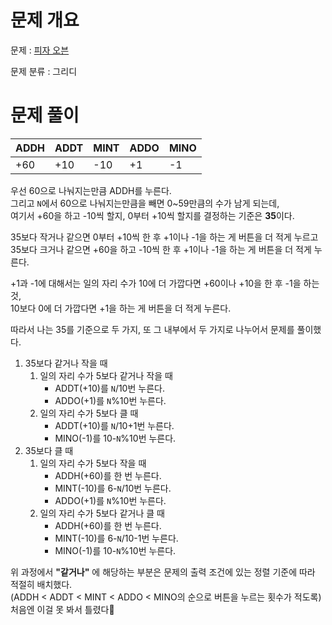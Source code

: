 # 문제 개요

문제 : [피자 오븐](https://www.acmicpc.net/problem/19940)

문제 분류 : 그리디

# 문제 풀이

| ADDH | ADDT | MINT | ADDO | MINO |
| ---- | ---- | ---- | ---- | ---- |
| +60  | +10  | -10  | +1   | -1   |

우선 60으로 나눠지는만큼 ADDH를 누른다.  
그리고 `N`에서 60으로 나눠지는만큼을 빼면 0~59만큼의 수가 남게 되는데,  
여기서 +60을 하고 -10씩 할지, 0부터 +10씩 할지를 결정하는 기준은 **35**이다.

35보다 작거나 같으면 0부터 +10씩 한 후 +1이나 -1을 하는 게 버튼을 더 적게 누르고  
35보다 크거나 같으면 +60을 하고 -10씩 한 후 +1이나 -1을 하는 게 버튼을 더 적게 누른다.

+1과 -1에 대해서는 일의 자리 수가 10에 더 가깝다면 +60이나 +10을 한 후 -1을 하는 것,  
10보다 0에 더 가깝다면 +1을 하는 게 버튼을 더 적게 누른다.

따라서 나는 35를 기준으로 두 가지, 또 그 내부에서 두 가지로 나누어서 문제를 풀이했다.

1. 35보다 같거나 작을 때
   1. 일의 자리 수가 5보다 같거나 작을 때
      - ADDT(+10)를 `N`/10번 누른다.
      - ADDO(+1)를 `N`%10번 누른다.
   2. 일의 자리 수가 5보다 클 때
      - ADDT(+10)를 `N`/10+1번 누른다.
      - MINO(-1)를 10-`N`%10번 누른다.
2. 35보다 클 때
   1. 일의 자리 수가 5보다 작을 때
      - ADDH(+60)를 한 번 누른다.
      - MINT(-10)를 6-`N`/10번 누른다.
      - ADDO(+1)를 `N`%10번 누른다.
   2. 일의 자리 수가 5보다 같거나 클 때
      - ADDH(+60)를 한 번 누른다.
      - MINT(-10)를 6-`N`/10-1번 누른다.
      - MINO(-1)를 10-`N`%10번 누른다.

위 과정에서 **"같거나"** 에 해당하는 부분은 문제의 출력 조건에 있는 정렬 기준에 따라 적절히 배치했다.  
(ADDH < ADDT < MINT < ADDO < MINO의 순으로 버튼을 누르는 횟수가 적도록)  
처음엔 이걸 못 봐서 틀렸다🥲
